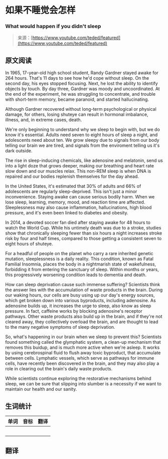 # 如果不睡觉会怎样

### What would happen if you didn't sleep

>来源：[https://www.youtube.com/teded/featured](https://www.youtube.com/teded/featured)

## 原文阅读

In 1965, 17-year-old high school student, Randy Gardner stayed awake for 264 hours. That's 11 days to see how he'd cope without sleep. On the second day, his eyes stopped focusing. Next, he lost the ability to identify objects by touch. By day three, Gardner was moody and uncoordinated. At the end of the experiment, he was struggling to concentrate, and trouble with short-term memory, became paranoid, and started hallucinating.

Although Gardner recovered without long-term psychological or physical damage, for others, losing shuteye can result in hormonal imbalance, illness, and, in extreme cases, death.

We're only beginning to understand why we sleep to begin with, but we do know it's essential. Adults need seven to eight hours of sleep a night, and adolescents need about ten. We grow sleepy due to signals from our body telling our brain we are tired, and signals from the enviroment telling us it's dark outside. 

The rise in sleep-inducing chemicals, like adenosine and melatonin, send us into a light doze that grows deeper, making our breathing and heart rate slow down and our muscles relax. This non-REM sleep is when DNA is repaired and our bodies replenish themselves for the day ahead.

In the United States, it's estimated that 30% of adults and 66% of adolescents are regularly sleep-deprived. This isn't just a minor inconvenience. Staying awake can cause serious bodily harm. When we lose sleep, learning, memory, mood, and reaction time are affected. Sleeplessness may also cause inflammation, hallucinations, high blood pressure, and it's even been linked to diabetes and obesity.

In 2014, a devoted soccer fan died after staying awake for 48 hours to watch the World Cup. While his untimely death was due to a stroke, studies show that chronically sleeping fewer than six hours a night increases stroke risk by four and half times, compared to those getting a consistent seven to eight hours of shuteye. 

For a headful of people on the planet who carry a rare inherited genetic mutation, sleeplessness is a daily reality. This condition, known as Fatal Familial Insomnia, places the body in a nightmarish state of wakefulness, forbidding it from entering the sanctuary of sleep. Within months or years, this progressively worsening condition leads to dementia and death.

How can sleep deprivation cause such immense suffering? Scientists think the answer lies with the accumulation of waste products in the brain. During our waking hours, our cells are busy using up our day's energy sources, which get broken down into various byproducts, including adenosine. As adenosine builds up, it increases the urge to sleep, also know as sleep pressure. In fact, caffeine works by blocking adenosine's receptor pathways. Other waste products also build up in the brain, and if they're not cleared away, they collectively overload the brain, and are thought to lead to the many negative symptoms of sleep deprivation.

So, what's happening in our brain when we sleep to prevent this? Scientists found something called the glymphatic system, a clean-up mechanism that removes this buidup, and is much more active when we're asleep. It works by using cerebrospinal fluid to flush away toxic byproduct, that accumulate between cells. Lymphatic vessels, which serve as pathways for immune cells, have recently been discovered in the brain, and they may also play a role in clearing out the brain's daily waste products.

While scientists continue exploring the restorative mechanisms behind sleep, we can be sure that slipping into slumber is a necessity if we want to maintain our health and our sanity.


## 生词统计
| 单词 | 音标 | 翻译 |
|-|-|-|
|  |  |  |
|  |  |  |
|  |  |  |
|  |  |  |
|  |  |  |

## 翻译



<src-rtyAudio :src="`https://rtyxmd.gitee.io/rtyresources2020/September/What would happen if you didn't sleep.mp3`"></src-rtyAudio>